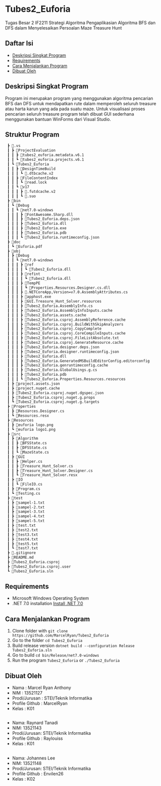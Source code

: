 # Tubes2_Euforia
Tugas Besar 2 IF2211 Strategi Algoritma Pengaplikasian Algoritma BFS dan DFS dalam Menyelesaikan Persoalan Maze Treasure Hunt

## Daftar Isi
* [Deskripsi Singkat Program](#deskripsi-singkat-program)
* [Requirements](#requirements)
* [Cara Menjalankan Program](#cara-menjalankan-program)
* [Dibuat Oleh](#dibuat-oleh)

## Deskripsi Singkat Program
Program ini merupakan program yang menggunakan algoritma pencarian BFS dan DFS untuk mendapatkan rute dalam memperoleh seluruh treasure atau harta karun yang ada pada suatu maze. Untuk visualisasi proses pencarian seluruh treasure program telah dibuat GUI sederhana menggunakan bantuan WinForms dari Visual Studio.

## Struktur Program
```bash
 ┣ 📂.vs
 ┃ ┣ 📂ProjectEvaluation
 ┃ ┃ ┣ 📜tubes2_euforia.metadata.v6.1
 ┃ ┃ ┗ 📜tubes2_euforia.projects.v6.1
 ┃ ┗ 📂Tubes2_Euforia
 ┃ ┃ ┣ 📂DesignTimeBuild
 ┃ ┃ ┃ ┗ 📜.dtbcache.v2
 ┃ ┃ ┣ 📂FileContentIndex
 ┃ ┃ ┃ ┗ 📜read.lock
 ┃ ┃ ┗ 📂v17
 ┃ ┃ ┃ ┣ 📜.futdcache.v2
 ┃ ┃ ┃ ┗ 📜.suo
 ┣ 📂bin
 ┃ ┗ 📂Debug
 ┃ ┃ ┗ 📂net7.0-windows
 ┃ ┃ ┃ ┣ 📜FontAwesome.Sharp.dll
 ┃ ┃ ┃ ┣ 📜Tubes2_Euforia.deps.json
 ┃ ┃ ┃ ┣ 📜Tubes2_Euforia.dll
 ┃ ┃ ┃ ┣ 📜Tubes2_Euforia.exe
 ┃ ┃ ┃ ┣ 📜Tubes2_Euforia.pdb
 ┃ ┃ ┃ ┗ 📜Tubes2_Euforia.runtimeconfig.json
 ┣ 📂doc
 ┃ ┗ 📜Euforia.pdf
 ┣ 📂obj
 ┃ ┣ 📂Debug
 ┃ ┃ ┗ 📂net7.0-windows
 ┃ ┃ ┃ ┣ 📂ref
 ┃ ┃ ┃ ┃ ┗ 📜Tubes2_Euforia.dll
 ┃ ┃ ┃ ┣ 📂refint
 ┃ ┃ ┃ ┃ ┗ 📜Tubes2_Euforia.dll
 ┃ ┃ ┃ ┣ 📂TempPE
 ┃ ┃ ┃ ┃ ┗ 📜Properties.Resources.Designer.cs.dll
 ┃ ┃ ┃ ┣ 📜.NETCoreApp,Version=v7.0.AssemblyAttributes.cs
 ┃ ┃ ┃ ┣ 📜apphost.exe
 ┃ ┃ ┃ ┣ 📜GUI.Treasure_Hunt_Solver.resources
 ┃ ┃ ┃ ┣ 📜Tubes2_Euforia.AssemblyInfo.cs
 ┃ ┃ ┃ ┣ 📜Tubes2_Euforia.AssemblyInfoInputs.cache
 ┃ ┃ ┃ ┣ 📜Tubes2_Euforia.assets.cache
 ┃ ┃ ┃ ┣ 📜Tubes2_Euforia.csproj.AssemblyReference.cache
 ┃ ┃ ┃ ┣ 📜Tubes2_Euforia.csproj.BuildWithSkipAnalyzers
 ┃ ┃ ┃ ┣ 📜Tubes2_Euforia.csproj.CopyComplete
 ┃ ┃ ┃ ┣ 📜Tubes2_Euforia.csproj.CoreCompileInputs.cache
 ┃ ┃ ┃ ┣ 📜Tubes2_Euforia.csproj.FileListAbsolute.txt
 ┃ ┃ ┃ ┣ 📜Tubes2_Euforia.csproj.GenerateResource.cache
 ┃ ┃ ┃ ┣ 📜Tubes2_Euforia.designer.deps.json
 ┃ ┃ ┃ ┣ 📜Tubes2_Euforia.designer.runtimeconfig.json
 ┃ ┃ ┃ ┣ 📜Tubes2_Euforia.dll
 ┃ ┃ ┃ ┣ 📜Tubes2_Euforia.GeneratedMSBuildEditorConfig.editorconfig
 ┃ ┃ ┃ ┣ 📜Tubes2_Euforia.genruntimeconfig.cache
 ┃ ┃ ┃ ┣ 📜Tubes2_Euforia.GlobalUsings.g.cs
 ┃ ┃ ┃ ┣ 📜Tubes2_Euforia.pdb
 ┃ ┃ ┃ ┗ 📜Tubes2_Euforia.Properties.Resources.resources
 ┃ ┣ 📜project.assets.json
 ┃ ┣ 📜project.nuget.cache
 ┃ ┣ 📜Tubes2_Euforia.csproj.nuget.dgspec.json
 ┃ ┣ 📜Tubes2_Euforia.csproj.nuget.g.props
 ┃ ┗ 📜Tubes2_Euforia.csproj.nuget.g.targets
 ┣ 📂Properties
 ┃ ┣ 📜Resources.Designer.cs
 ┃ ┗ 📜Resources.resx
 ┣ 📂Resources
 ┃ ┣ 📜euforia logo.png
 ┃ ┗ 📜euforia logo1.png
 ┣ 📂src
 ┃ ┣ 📂Algorithm
 ┃ ┃ ┣ 📜BFSState.cs
 ┃ ┃ ┣ 📜DFSState.cs
 ┃ ┃ ┗ 📜MazeState.cs
 ┃ ┣ 📂GUI
 ┃ ┃ ┣ 📜Helper.cs
 ┃ ┃ ┣ 📜Treasure_Hunt_Solver.cs
 ┃ ┃ ┣ 📜Treasure_Hunt_Solver.Designer.cs
 ┃ ┃ ┗ 📜Treasure_Hunt_Solver.resx
 ┃ ┣ 📂IO
 ┃ ┃ ┗ 📜FileIO.cs
 ┃ ┣ 📜Program.cs
 ┃ ┗ 📜Testing.cs
 ┣ 📂test
 ┃ ┣ 📜sampel-1.txt
 ┃ ┣ 📜sampel-2.txt
 ┃ ┣ 📜sampel-3.txt
 ┃ ┣ 📜sampel-4.txt
 ┃ ┣ 📜sampel-5.txt
 ┃ ┣ 📜test.txt
 ┃ ┣ 📜test2.txt
 ┃ ┣ 📜test3.txt
 ┃ ┣ 📜test4.txt
 ┃ ┣ 📜test5.txt
 ┃ ┗ 📜test7.txt
 ┣ 📜.gitignore
 ┣ 📜README.md
 ┣ 📜Tubes2_Euforia.csproj
 ┣ 📜Tubes2_Euforia.csproj.user
 ┗ 📜Tubes2_Euforia.sln
 ```

## Requirements
* Microsoft Windows Operating System
* .NET 7.0 installation [Install .NET 7.0](https://dotnet.microsoft.com/en-us/download/dotnet/7.0)
## Cara Menjalankan Program
1. Clone folder with `git clone https://github.com/MarcelRyan/Tubes2_Euforia`
2. Go to the folder `cd Tubes2_Euforia`
3. Build release version `dotnet build --configuration Release Tubes2_Euforia.sln`
4. Go to build `cd bin/Release/net7.0-windows`
5. Run the program `Tubes2_Euforia` or `./Tubes2_Euforia`

## Dibuat Oleh
* Nama : Marcel Ryan Anthony
* NIM : 13521127
* Prodi/Jurusan : STEI/Teknik Informatika
* Profile Github : MarcelRyan
* Kelas : K01
##
* Nama: Raynard Tanadi
* NIM: 13521143
* Prodi/Jurusan: STEI/Teknik Informatika
* Profile Github : Raylouiss
* Kelas : K01
##
* Nama: Johannes Lee
* NIM: 13521148
* Prodi/Jurusan: STEI/Teknik Informatika
* Profile Github : Envilen26
* Kelas : K02
